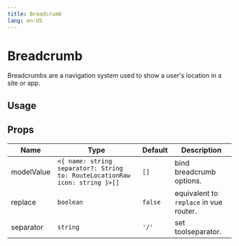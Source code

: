 ```yaml
---
title: Breadcrumb
lang: en-US
---
```


# Breadcrumb <sup><PlBadge value="New" /></sup>

Breadcrumbs are a navigation system used to show a user's location in a site or app.

## Usage

<demo src="../../../example/breadcrumb/usage.vue"></demo>

## Props

| Name       | Type       | Default     | Description                           |
| ------     | ---------- | ----------- | ------------------------------------- |
| modelValue | `<{ name: string separator?: String to: RouteLocationRaw icon: string }>[]`  | `[]`  | bind breadcrumb options. |
| replace    | `boolean`  | `false` | equivalent to `replace` in vue router. |
| separator  | `string`   | `'/'`   | set toolseparator. |
